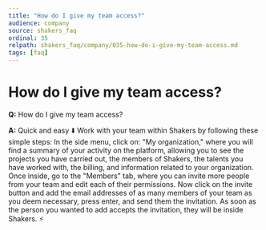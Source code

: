 ```yaml
---
title: "How do I give my team access?"
audience: company
source: shakers_faq
ordinal: 35
relpath: shakers_faq/company/035-how-do-i-give-my-team-access.md
tags: [faq]
---
```


# How do I give my team access?

**Q:** How do I give my team access?

**A:** Quick and easy ⬇️ Work with your team within Shakers by following these simple steps: In the side menu, click on: "My organization," where you will find a summary of your activity on the platform, allowing you to see the projects you have carried out, the members of Shakers, the talents you have worked with, the billing, and information related to your organization. Once inside, go to the "Members" tab, where you can invite more people from your team and edit each of their permissions. Now click on the invite button and add the email addresses of as many members of your team as you deem necessary, press enter, and send them the invitation. As soon as the person you wanted to add accepts the invitation, they will be inside Shakers. ⚡️

